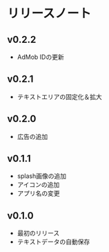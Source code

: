# リリースノート

## v0.2.2

- AdMob IDの更新

## v0.2.1

- テキストエリアの固定化＆拡大

## v0.2.0

- 広告の追加

## v0.1.1

- splash画像の追加
- アイコンの追加
- アプリ名の変更

## v0.1.0

- 最初のリリース
- テキストデータの自動保存
